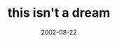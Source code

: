---
layout: base.njk
title : 'this isn&#39;t a dream' 
view_title : 'this isn&#39;t a dream' 
year : '2002' 
date : '2002-08-22' 
img_file : '/drawing/thisisntadream3.png' 
html_file : 'thisisntadream3' 
next_html : 'icantremember2.html' 
year_order : '150' 
permalink : "title/{{html_file}}.html"
---